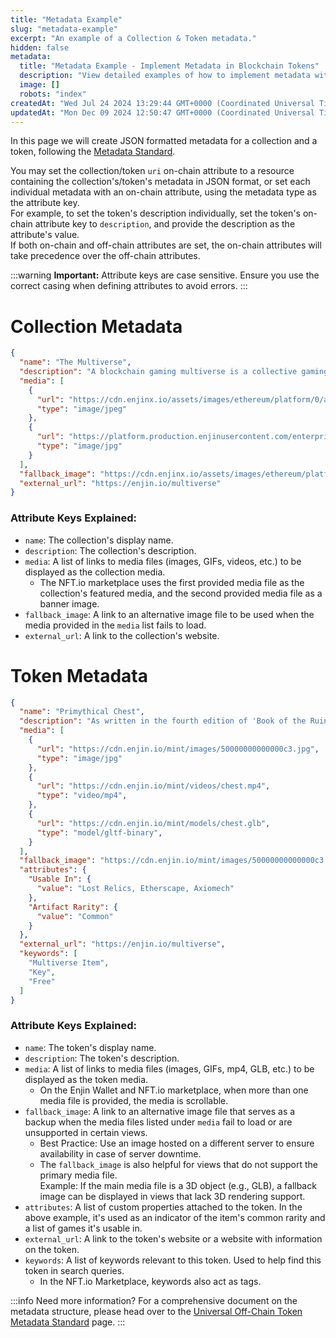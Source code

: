 ```yaml
---
title: "Metadata Example"
slug: "metadata-example"
excerpt: "An example of a Collection & Token metadata."
hidden: false
metadata: 
  title: "Metadata Example - Implement Metadata in Blockchain Tokens"
  description: "View detailed examples of how to implement metadata within your blockchain tokens, following Enjin’s guidelines for token structure and data representation."
  image: []
  robots: "index"
createdAt: "Wed Jul 24 2024 13:29:44 GMT+0000 (Coordinated Universal Time)"
updatedAt: "Mon Dec 09 2024 12:50:47 GMT+0000 (Coordinated Universal Time)"
---
```

In this page we will create JSON formatted metadata for a collection and a token, following the [Metadata Standard](doc:metadata-standard).

You may set the collection/token `uri` on-chain attribute to a resource containing the collection's/token's metadata in JSON format, or set each individual metadata with an on-chain attribute, using the metadata type as the attribute key.  
For example, to set the token's description individually, set the token's on-chain attribute key to `description`, and provide the description as the attribute's value.  
If both on-chain and off-chain attributes are set, the on-chain attributes will take precedence over the off-chain attributes.

:::warning **Important:** Attribute keys are case sensitive.
Ensure you use the correct casing when defining attributes to avoid errors.
:::

# Collection Metadata

```json
{
  "name": "The Multiverse",
  "description": "A blockchain gaming multiverse is a collective gaming reality created by integrating a collection of blockchain assets with multiple games. In other words, a gaming multiverse is a collaborative gaming project where multiple game developers agree to use the same shared, decentralized database for some (or even all) of their in-game assets.\nThis enables gamers to utilize a multiverse asset in every game that is a part of a specific gaming multiverse (e.g., if a player owns a sword in Game A, they will also own it and can use it in Game B). In-game assets in a blockchain gaming multiverse are owned by gamers, while individual game developers control only the games they create.\nThe Enjin Multiverse is the first blockchain gaming multiverse ever.\nIt was announced on August 26, 2018, when six games (9Lives Arena, Age of Rust, Bitcoin Hodler, CryptoFights, Forest Knight, and War of Crypta) decided to collaborate and implement the first shared blockchain assets.\nIt has since grown to over 30 games.",
  "media": [
    {
      "url": "https://cdn.enjinx.io/assets/images/ethereum/platform/0/apps/8/2b728df41fadef568e4410fb823999d14473ef1e.jpeg",
      "type": "image/jpeg"
    },
    {
      "url": "https://platform.production.enjinusercontent.com/enterprise/enjin/assets/media/2024-multiverse.banner.jpg",
      "type": "image/jpg"
    }
  ],
  "fallback_image": "https://cdn.enjinx.io/assets/images/ethereum/platform/0/apps/8/2b728df41fadef568e4410fb823999d14473ef1e.jpeg",
  "external_url": "https://enjin.io/multiverse"
}
```

### Attribute Keys Explained:

- `name`: The collection's display name.
- `description`: The collection's description.
- `media`: A list of links to media files (images, GIFs, videos, etc.) to be displayed as the collection media.
  - The NFT.io marketplace uses the first provided media file as the collection's featured media, and the second provided media file as a banner image.
- `fallback_image`: A link to an alternative image file to be used when the media provided in the `media` list fails to load.
- `external_url`: A link to the collection's website.

# Token Metadata

```json
{
  "name": "Primythical Chest",
  "description": "As written in the fourth edition of 'Book of the Ruindawn', Primythical Chests contain fabled treasures, and are hidden through a myriad of universes by the Creators of Realms themselves—the Architects.\nThe wood-and-iron vaults are shrouded by the veils of time and space—and can only be found by the most courageous and intelligent Wanderers.",
  "media": [
    {
      "url": "https://cdn.enjin.io/mint/images/50000000000000c3.jpg",
      "type": "image/jpg"
    },
    {
      "url": "https://cdn.enjin.io/mint/videos/chest.mp4",
      "type": "video/mp4",
    },
    {
      "url": "https://cdn.enjin.io/mint/models/chest.glb",
      "type": "model/gltf-binary",
    }
  ],
  "fallback_image": "https://cdn.enjin.io/mint/images/50000000000000c3.jpg",
  "attributes": {
    "Usable In": {
      "value": "Lost Relics, Etherscape, Axiomech"
    },
    "Artifact Rarity": {
      "value": "Common"
    }
  },
  "external_url": "https://enjin.io/multiverse",
  "keywords": [
    "Multiverse Item",
    "Key",
    "Free"
  ]
}
```

### Attribute Keys Explained:

- `name`: The token's display name.
- `description`: The token's description.
- `media`: A list of links to media files (images, GIFs, mp4, GLB, etc.) to be displayed as the token media.
  - On the Enjin Wallet and NFT.io marketplace, when more than one media file is provided, the media is scrollable.
- `fallback_image`: A link to an alternative image file that serves as a backup when the media files listed under `media` fail to load or are unsupported in certain views.
  - Best Practice: Use an image hosted on a different server to ensure availability in case of server downtime.
  - The `fallback_image` is also helpful for views that do not support the primary media file.  
    Example: If the main media file is a 3D object (e.g., GLB), a fallback image can be displayed in views that lack 3D rendering support.
- `attributes`: A list of custom properties attached to the token. In the above example, it's used as an indicator of the item's common rarity and a list of games it's usable in.
- `external_url`: A link to the token's website or a website with information on the token.
- `keywords`: A list of keywords relevant to this token. Used to help find this token in search queries.
  - In the NFT.io Marketplace, keywords also act as tags.

:::info Need more information?
For a comprehensive document on the metadata structure, please head over to the [Universal Off-Chain Token Metadata Standard](https://github.com/enjin/universal-metadata-standard/blob/uotm-standard-wip/README.md) page.
:::
